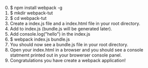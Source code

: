 0. $ npm install webpack -g
1. $ mkdir webpack-tut
2. $ cd webpack-tut
3. Create a index.js file and a index.html file in your root directory.
3. Add <script src="bundle.js"></script> to index.js (bundle.js will be generated later).
4. Add console.log("hello") in the index.js
4. $ webpack index.js bundle.js
5. You should now see a bundle.js file in your root directory.  
5. Open your index.html in a browser and you should see a console statmemt printed out in your browerser console panel.
6. Congratulations you have create a webpack application!